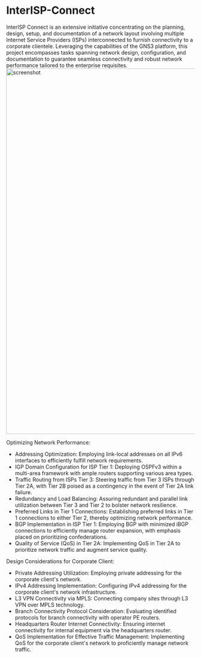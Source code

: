 # InterISP-Connect
InterISP Connect is an extensive initiative concentrating on the planning, design, setup, and documentation of a network layout involving multiple Internet Service Providers (ISPs) interconnected to furnish connectivity to a corporate clientele. Leveraging the capabilities of the GNS3 platform, this project encompasses tasks spanning network design, configuration, and documentation to guarantee seamless connectivity and robust network performance tailored to the enterprise requisites.
<img width="975" alt="screenshot" src="https://github.com/RicardoBeny/InterISP-Connect/assets/126669644/e9caca0d-293b-4776-ac39-fa3d9fdb909b">

Optimizing Network Performance:

- Addressing Optimization: Employing link-local addresses on all IPv6 interfaces to efficiently fulfill network requirements.
- IGP Domain Configuration for ISP Tier 1: Deploying OSPFv3 within a multi-area framework with ample routers supporting various area types.
- Traffic Routing from ISPs Tier 3: Steering traffic from Tier 3 ISPs through Tier 2A, with Tier 2B poised as a contingency in the event of Tier 2A link failure.
- Redundancy and Load Balancing: Assuring redundant and parallel link utilization between Tier 3 and Tier 2 to bolster network resilience.
- Preferred Links in Tier 1 Connections: Establishing preferred links in Tier 1 connections to either Tier 2, thereby optimizing network performance.
- BGP Implementation in ISP Tier 1: Employing BGP with minimized iBGP connections to efficiently manage router expansion, with emphasis placed on prioritizing confederations.
- Quality of Service (QoS) in Tier 2A: Implementing QoS in Tier 2A to prioritize network traffic and augment service quality.

Design Considerations for Corporate Client:

- Private Addressing Utilization: Employing private addressing for the corporate client's network.
- IPv4 Addressing Implementation: Configuring IPv4 addressing for the corporate client's network infrastructure.
- L3 VPN Connectivity via MPLS: Connecting company sites through L3 VPN over MPLS technology.
- Branch Connectivity Protocol Consideration: Evaluating identified protocols for branch connectivity with operator PE routers.
- Headquarters Router Internet Connectivity: Ensuring internet connectivity for internal equipment via the headquarters router.
- QoS Implementation for Effective Traffic Management: Implementing QoS for the corporate client's network to proficiently manage network traffic.
